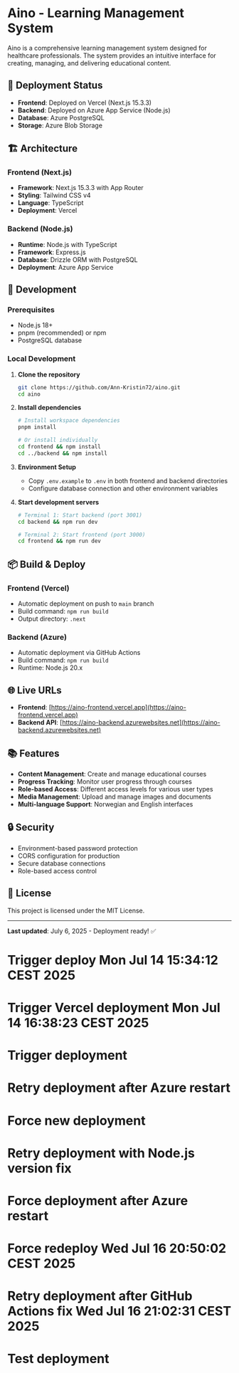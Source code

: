 # Aino - Learning Management System

Aino is a comprehensive learning management system designed for healthcare professionals. The system provides an intuitive interface for creating, managing, and delivering educational content.

## 🚀 Deployment Status

- **Frontend**: Deployed on Vercel (Next.js 15.3.3)
- **Backend**: Deployed on Azure App Service (Node.js)
- **Database**: Azure PostgreSQL
- **Storage**: Azure Blob Storage

## 🏗️ Architecture

### Frontend (Next.js)
- **Framework**: Next.js 15.3.3 with App Router
- **Styling**: Tailwind CSS v4
- **Language**: TypeScript
- **Deployment**: Vercel

### Backend (Node.js)
- **Runtime**: Node.js with TypeScript
- **Framework**: Express.js
- **Database**: Drizzle ORM with PostgreSQL
- **Deployment**: Azure App Service

## 🔧 Development

### Prerequisites
- Node.js 18+
- pnpm (recommended) or npm
- PostgreSQL database

### Local Development

1. **Clone the repository**
   ```bash
   git clone https://github.com/Ann-Kristin72/aino.git
   cd aino
   ```

2. **Install dependencies**
   ```bash
   # Install workspace dependencies
   pnpm install
   
   # Or install individually
   cd frontend && npm install
   cd ../backend && npm install
   ```

3. **Environment Setup**
   - Copy `.env.example` to `.env` in both frontend and backend directories
   - Configure database connection and other environment variables

4. **Start development servers**
   ```bash
   # Terminal 1: Start backend (port 3001)
   cd backend && npm run dev
   
   # Terminal 2: Start frontend (port 3000)
   cd frontend && npm run dev
   ```

## 📦 Build & Deploy

### Frontend (Vercel)
- Automatic deployment on push to `main` branch
- Build command: `npm run build`
- Output directory: `.next`

### Backend (Azure)
- Automatic deployment via GitHub Actions
- Build command: `npm run build`
- Runtime: Node.js 20.x

## 🌐 Live URLs

- **Frontend**: [https://aino-frontend.vercel.app](https://aino-frontend.vercel.app)
- **Backend API**: [https://aino-backend.azurewebsites.net](https://aino-backend.azurewebsites.net)

## 📚 Features

- **Content Management**: Create and manage educational courses
- **Progress Tracking**: Monitor user progress through courses
- **Role-based Access**: Different access levels for various user types
- **Media Management**: Upload and manage images and documents
- **Multi-language Support**: Norwegian and English interfaces

## 🔒 Security

- Environment-based password protection
- CORS configuration for production
- Secure database connections
- Role-based access control

## 📝 License

This project is licensed under the MIT License.

---

**Last updated**: July 6, 2025 - Deployment ready! ✅
# Trigger deploy Mon Jul 14 15:34:12 CEST 2025
# Trigger Vercel deployment Mon Jul 14 16:38:23 CEST 2025
# Trigger deployment
# Retry deployment after Azure restart
# Force new deployment
# Retry deployment with Node.js version fix
# Force deployment after Azure restart
# Force redeploy Wed Jul 16 20:50:02 CEST 2025
# Retry deployment after GitHub Actions fix Wed Jul 16 21:02:31 CEST 2025
# Test deployment
